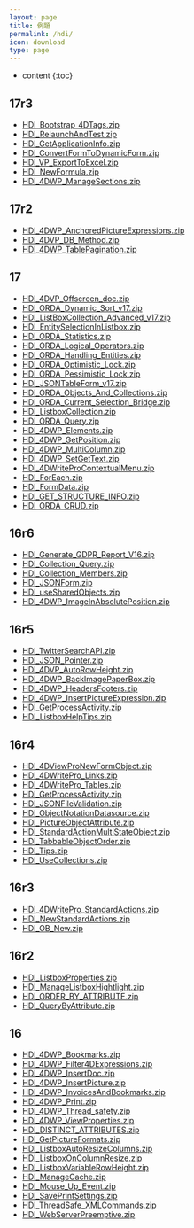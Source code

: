 ```yaml
---
layout: page
title: 例題
permalink: /hdi/
icon: download
type: page
---
```


* content
{:toc}

## 17r3

* <i class="fa fa-download" aria-hidden="true"></i> [HDI_Bootstrap_4DTags.zip](https://github.com/4D-JP/HDI/releases/download/17r3/HDI_Bootstrap_4DTags.zip)
* <i class="fa fa-download" aria-hidden="true"></i> [HDI_RelaunchAndTest.zip](https://github.com/4D-JP/HDI/releases/download/17r3/HDI_RelaunchAndTest.zip)
* <i class="fa fa-download" aria-hidden="true"></i> [HDI_GetApplicationInfo.zip](https://github.com/4D-JP/HDI/releases/download/17r3/HDI_GetApplicationInfo.zip)
* <i class="fa fa-download" aria-hidden="true"></i> [HDI_ConvertFormToDynamicForm.zip](https://github.com/4D-JP/HDI/releases/download/17r3/HDI_ConvertFormToDynamicForm.zip)
* <i class="fa fa-download" aria-hidden="true"></i> [HDI_VP_ExportToExcel.zip](https://github.com/4D-JP/HDI/releases/download/17r3/HDI_VP_ExportToExcel.zip)
* <i class="fa fa-download" aria-hidden="true"></i> [HDI_NewFormula.zip](https://github.com/4D-JP/HDI/releases/download/17r3/HDI_NewFormula.zip)
* <i class="fa fa-download" aria-hidden="true"></i> [HDI_4DWP_ManageSections.zip](https://github.com/4D-JP/HDI/releases/download/17r3/HDI_4DWP_ManageSections.zip)

## 17r2

* <i class="fa fa-download" aria-hidden="true"></i> [HDI_4DWP_AnchoredPictureExpressions.zip](https://github.com/4D-JP/HDI/releases/download/17r2/HDI_4DWP_AnchoredPictureExpressions.zip)
* <i class="fa fa-download" aria-hidden="true"></i> [HDI_4DVP_DB_Method.zip](https://github.com/4D-JP/HDI/releases/download/17r2/HDI_4DVP_DB_Method.zip)
* <i class="fa fa-download" aria-hidden="true"></i> [HDI_4DWP_TablePagination.zip](https://github.com/4D-JP/HDI/releases/download/17r2/HDI_4DWP_TablePagination.zip)

## 17

* <i class="fa fa-download" aria-hidden="true"></i> [HDI_4DVP_Offscreen_doc.zip](https://github.com/4D-JP/HDI/releases/download/17/HDI_4DVP_Offscreen_doc.zip)
* <i class="fa fa-download" aria-hidden="true"></i> [HDI_ORDA_Dynamic_Sort_v17.zip](https://github.com/4D-JP/HDI/releases/download/17/HDI_ORDA_Dynamic_Sort_v17.zip)
* <i class="fa fa-download" aria-hidden="true"></i> [HDI_ListBoxCollection_Advanced_v17.zip](https://github.com/4D-JP/HDI/releases/download/17/HDI_ListBoxCollection_Advanced_v17.zip)
* <i class="fa fa-download" aria-hidden="true"></i> [HDI_EntitySelectionInListbox.zip](https://github.com/4D-JP/HDI/releases/download/17/HDI_EntitySelectionInListbox.zip)
* <i class="fa fa-download" aria-hidden="true"></i> [HDI_ORDA_Statistics.zip](https://github.com/4D-JP/HDI/releases/download/17/HDI_ORDA_Statistics.zip)
* <i class="fa fa-download" aria-hidden="true"></i> [HDI_ORDA_Logical_Operators.zip](https://github.com/4D-JP/HDI/releases/download/17/HDI_ORDA_Logical_Operators.zip)
* <i class="fa fa-download" aria-hidden="true"></i> [HDI_ORDA_Handling_Entities.zip](https://github.com/4D-JP/HDI/releases/download/17/HDI_ORDA_Handling_Entities.zip)
* <i class="fa fa-download" aria-hidden="true"></i> [HDI_ORDA_Optimistic_Lock.zip](https://github.com/4D-JP/HDI/releases/download/17/HDI_ORDA_Optimistic_Lock.zip)
* <i class="fa fa-download" aria-hidden="true"></i> [HDI_ORDA_Pessimistic_Lock.zip](https://github.com/4D-JP/HDI/releases/download/17/HDI_ORDA_Pessimistic_Lock.zip)
* <i class="fa fa-download" aria-hidden="true"></i> [HDI_JSONTableForm_v17.zip](https://github.com/4D-JP/HDI/releases/download/17/HDI_JSONTableForm_v17.zip)
* <i class="fa fa-download" aria-hidden="true"></i> [HDI_ORDA_Objects_And_Collections.zip](https://github.com/4D-JP/HDI/releases/download/17/HDI_ORDA_Objects_And_Collections.zip)
* <i class="fa fa-download" aria-hidden="true"></i> [HDI_ORDA_Current_Selection_Bridge.zip](https://github.com/4D-JP/HDI/releases/download/17/HDI_ORDA_Current_Selection_Bridge.zip)
* <i class="fa fa-download" aria-hidden="true"></i> [HDI_ListboxCollection.zip](https://github.com/4D-JP/HDI/releases/download/17/HDI_ListboxCollection.zip)
* <i class="fa fa-download" aria-hidden="true"></i> [HDI_ORDA_Query.zip](https://github.com/4D-JP/HDI/releases/download/17/HDI_ORDA_Query.zip)
* <i class="fa fa-download" aria-hidden="true"></i> [HDI_4DWP_Elements.zip](https://github.com/4D-JP/HDI/releases/download/17/HDI_4DWP_Elements.zip)
* <i class="fa fa-download" aria-hidden="true"></i> [HDI_4DWP_GetPosition.zip](https://github.com/4D-JP/HDI/releases/download/17/HDI_4DWP_GetPosition.zip)
* <i class="fa fa-download" aria-hidden="true"></i> [HDI_4DWP_MultiColumn.zip](https://github.com/4D-JP/HDI/releases/download/17/HDI_4DWP_MultiColumn.zip)
* <i class="fa fa-download" aria-hidden="true"></i> [HDI_4DWP_SetGetText.zip](https://github.com/4D-JP/HDI/releases/download/17/HDI_4DWP_SetGetText.zip)
* <i class="fa fa-download" aria-hidden="true"></i> [HDI_4DWriteProContextualMenu.zip](https://github.com/4D-JP/HDI/releases/download/17/HDI_4DWriteProContextualMenu.zip)
* <i class="fa fa-download" aria-hidden="true"></i> [HDI_ForEach.zip](https://github.com/4D-JP/HDI/releases/download/17/HDI_ForEach.zip)
* <i class="fa fa-download" aria-hidden="true"></i> [HDI_FormData.zip](https://github.com/4D-JP/HDI/releases/download/17/HDI_FormData.zip)
* <i class="fa fa-download" aria-hidden="true"></i> [HDI_GET_STRUCTURE_INFO.zip](https://github.com/4D-JP/HDI/releases/download/17/HDI_GET_STRUCTURE_INFO.zip)
* <i class="fa fa-download" aria-hidden="true"></i> [HDI_ORDA_CRUD.zip](https://github.com/4D-JP/HDI/releases/download/17/HDI_ORDA_CRUD.zip)

## 16r6

* <i class="fa fa-download" aria-hidden="true"></i> [HDI_Generate_GDPR_Report_V16.zip](https://github.com/4D-JP/HDI/releases/download/16r6/HDI_Generate_GDPR_Report_V16.zip)
* <i class="fa fa-download" aria-hidden="true"></i> [HDI_Collection_Query.zip](https://github.com/4D-JP/HDI/releases/download/16r6/HDI_Collection_Query.zip)
* <i class="fa fa-download" aria-hidden="true"></i> [HDI_Collection_Members.zip](https://github.com/4D-JP/HDI/releases/download/16r6/HDI_Collection_Members.zip)
* <i class="fa fa-download" aria-hidden="true"></i> [HDI_JSONForm.zip](https://github.com/4D-JP/HDI/releases/download/16r6/HDI_JSONForm.zip)
* <i class="fa fa-download" aria-hidden="true"></i> [HDI_useSharedObjects.zip](https://github.com/4D-JP/HDI/releases/download/16r6/HDI_useSharedObjects.zip)
* <i class="fa fa-download" aria-hidden="true"></i> [HDI_4DWP_ImageInAbsolutePosition.zip](https://github.com/4D-JP/HDI/releases/download/16r6/HDI_4DWP_ImageInAbsolutePosition.zip)

## 16r5

* <i class="fa fa-download" aria-hidden="true"></i> [HDI_TwitterSearchAPI.zip](https://github.com/4D-JP/HDI/releases/download/16r5/HDI_TwitterSearchAPI.zip)
* <i class="fa fa-download" aria-hidden="true"></i> [HDI_JSON_Pointer.zip](https://github.com/4D-JP/HDI/releases/download/16r5/HDI_JSON_Pointer.zip)
* <i class="fa fa-download" aria-hidden="true"></i> [HDI_4DVP_AutoRowHeight.zip](https://github.com/4D-JP/HDI/releases/download/16r5/HDI_4DVP_AutoRowHeight.zip)
* <i class="fa fa-download" aria-hidden="true"></i> [HDI_4DWP_BackImagePaperBox.zip](https://github.com/4D-JP/HDI/releases/download/16r5/HDI_4DWP_BackImagePaperBox.zip)
* <i class="fa fa-download" aria-hidden="true"></i> [HDI_4DWP_HeadersFooters.zip](https://github.com/4D-JP/HDI/releases/download/16r5/HDI_4DWP_HeadersFooters.zip)
* <i class="fa fa-download" aria-hidden="true"></i> [HDI_4DWP_InsertPictureExpression.zip](https://github.com/4D-JP/HDI/releases/download/16r5/HDI_4DWP_InsertPictureExpression.zip)
* <i class="fa fa-download" aria-hidden="true"></i> [HDI_GetProcessActivity.zip](https://github.com/4D-JP/HDI/releases/download/16r5/HDI_GetProcessActivity.zip)
* <i class="fa fa-download" aria-hidden="true"></i> [HDI_ListboxHelpTips.zip](https://github.com/4D-JP/HDI/releases/download/16r5/HDI_ListboxHelpTips.zip)

## 16r4

* <i class="fa fa-download" aria-hidden="true"></i> [HDI_4DViewProNewFormObject.zip](https://github.com/4D-JP/HDI/releases/download/16r4/HDI_4DViewProNewFormObject.zip)
* <i class="fa fa-download" aria-hidden="true"></i> [HDI_4DWritePro_Links.zip](https://github.com/4D-JP/HDI/releases/download/16r4/HDI_4DWritePro_Links.zip)
* <i class="fa fa-download" aria-hidden="true"></i> [HDI_4DWritePro_Tables.zip](https://github.com/4D-JP/HDI/releases/download/16r4/HDI_4DWritePro_Tables.zip)
* <i class="fa fa-download" aria-hidden="true"></i> [HDI_GetProcessActivity.zip](https://github.com/4D-JP/HDI/releases/download/16r4/HDI_GetProcessActivity.zip)
* <i class="fa fa-download" aria-hidden="true"></i> [HDI_JSONFileValidation.zip](https://github.com/4D-JP/HDI/releases/download/16r4/HDI_JSONFileValidation.zip)
* <i class="fa fa-download" aria-hidden="true"></i> [HDI_ObjectNotationDatasource.zip](https://github.com/4D-JP/HDI/releases/download/16r4/HDI_ObjectNotationDatasource.zip)
* <i class="fa fa-download" aria-hidden="true"></i> [HDI_PictureObjectAttribute.zip](https://github.com/4D-JP/HDI/releases/download/16r4/HDI_PictureObjectAttribute.zip)
* <i class="fa fa-download" aria-hidden="true"></i> [HDI_StandardActionMultiStateObject.zip](https://github.com/4D-JP/HDI/releases/download/16r4/HDI_StandardActionMultiStateObject.zip)
* <i class="fa fa-download" aria-hidden="true"></i> [HDI_TabbableObjectOrder.zip](https://github.com/4D-JP/HDI/releases/download/16r4/HDI_TabbableObjectOrder.zip)
* <i class="fa fa-download" aria-hidden="true"></i> [HDI_Tips.zip](https://github.com/4D-JP/HDI/releases/download/16r4/HDI_Tips.zip)
* <i class="fa fa-download" aria-hidden="true"></i> [HDI_UseCollections.zip](https://github.com/4D-JP/HDI/releases/download/16r4/HDI_UseCollections.zip)

## 16r3

* <i class="fa fa-download" aria-hidden="true"></i> [HDI_4DWritePro_StandardActions.zip](https://github.com/4D-JP/HDI/releases/download/16r3/HDI_4DWritePro_StandardActions.zip)
* <i class="fa fa-download" aria-hidden="true"></i> [HDI_NewStandardActions.zip](https://github.com/4D-JP/HDI/releases/download/16r3/HDI_NewStandardActions.zip)
* <i class="fa fa-download" aria-hidden="true"></i> [HDI_OB_New.zip](https://github.com/4D-JP/HDI/releases/download/16r3/HDI_OB_New.zip)

## 16r2

* <i class="fa fa-download" aria-hidden="true"></i> [HDI_ListboxProperties.zip](https://github.com/4D-JP/HDI/releases/download/16r2/HDI_ListboxProperties.zip)
* <i class="fa fa-download" aria-hidden="true"></i> [HDI_ManageListboxHightlight.zip](https://github.com/4D-JP/HDI/releases/download/16r2/HDI_ManageListboxHightlight.zip)
* <i class="fa fa-download" aria-hidden="true"></i> [HDI_ORDER_BY_ATTRIBUTE.zip](https://github.com/4D-JP/HDI/releases/download/16r2/HDI_ORDER_BY_ATTRIBUTE.zip)
* <i class="fa fa-download" aria-hidden="true"></i> [HDI_QueryByAttribute.zip](https://github.com/4D-JP/HDI/releases/download/16r2/HDI_QueryByAttribute.zip)

## 16

* <i class="fa fa-download" aria-hidden="true"></i> [HDI_4DWP_Bookmarks.zip](https://github.com/4D-JP/HDI/releases/download/16/HDI_4DWP_Bookmarks.zip)
* <i class="fa fa-download" aria-hidden="true"></i> [HDI_4DWP_Filter4DExpressions.zip](https://github.com/4D-JP/HDI/releases/download/16/HDI_4DWP_Filter4DExpressions.zip)
* <i class="fa fa-download" aria-hidden="true"></i> [HDI_4DWP_InsertDoc.zip](https://github.com/4D-JP/HDI/releases/download/16/HDI_4DWP_InsertDoc.zip)
* <i class="fa fa-download" aria-hidden="true"></i> [HDI_4DWP_InsertPicture.zip](https://github.com/4D-JP/HDI/releases/download/16/HDI_4DWP_InsertPicture.zip)
* <i class="fa fa-download" aria-hidden="true"></i> [HDI_4DWP_InvoicesAndBookmarks.zip](https://github.com/4D-JP/HDI/releases/download/16/HDI_4DWP_InvoicesAndBookmarks.zip)
* <i class="fa fa-download" aria-hidden="true"></i> [HDI_4DWP_Print.zip](https://github.com/4D-JP/HDI/releases/download/16/HDI_4DWP_Print.zip)
* <i class="fa fa-download" aria-hidden="true"></i> [HDI_4DWP_Thread_safety.zip](https://github.com/4D-JP/HDI/releases/download/16/HDI_4DWP_Thread_safety.zip)
* <i class="fa fa-download" aria-hidden="true"></i> [HDI_4DWP_ViewProperties.zip](https://github.com/4D-JP/HDI/releases/download/16/HDI_4DWP_ViewProperties.zip)
* <i class="fa fa-download" aria-hidden="true"></i> [HDI_DISTINCT_ATTRIBUTES.zip](https://github.com/4D-JP/HDI/releases/download/16/HDI_DISTINCT_ATTRIBUTES.zip)
* <i class="fa fa-download" aria-hidden="true"></i> [HDI_GetPictureFormats.zip](https://github.com/4D-JP/HDI/releases/download/16/HDI_GetPictureFormats.zip)
* <i class="fa fa-download" aria-hidden="true"></i> [HDI_ListboxAutoResizeColumns.zip](https://github.com/4D-JP/HDI/releases/download/16/HDI_ListboxAutoResizeColumns.zip)
* <i class="fa fa-download" aria-hidden="true"></i> [HDI_ListboxOnColumnResize.zip](https://github.com/4D-JP/HDI/releases/download/16/HDI_ListboxOnColumnResize.zip)
* <i class="fa fa-download" aria-hidden="true"></i> [HDI_ListboxVariableRowHeight.zip](https://github.com/4D-JP/HDI/releases/download/16/HDI_ListboxVariableRowHeight.zip)
* <i class="fa fa-download" aria-hidden="true"></i> [HDI_ManageCache.zip](https://github.com/4D-JP/HDI/releases/download/16/HDI_ManageCache.zip)
* <i class="fa fa-download" aria-hidden="true"></i> [HDI_Mouse_Up_Event.zip](https://github.com/4D-JP/HDI/releases/download/16/HDI_Mouse_Up_Event.zip)
* <i class="fa fa-download" aria-hidden="true"></i> [HDI_SavePrintSettings.zip](https://github.com/4D-JP/HDI/releases/download/16/HDI_SavePrintSettings.zip)
* <i class="fa fa-download" aria-hidden="true"></i> [HDI_ThreadSafe_XMLCommands.zip](https://github.com/4D-JP/HDI/releases/download/16/HDI_ThreadSafe_XMLCommands.zip)
* <i class="fa fa-download" aria-hidden="true"></i> [HDI_WebServerPreemptive.zip](https://github.com/4D-JP/HDI/releases/download/16/HDI_WebServerPreemptive.zip)
